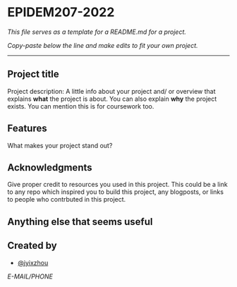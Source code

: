 # EPIDEM207-2022
*This file serves as a template for a README.md for a project.*

*Copy-paste below the line and make edits to fit your own project.*

---------

## Project title
Project description: A little info about your project and/ or overview that explains **what** the project is about. You can also explain **why** the project exists. You can mention this is for coursework too. 

## Features
What makes your project stand out?

## Acknowledgments
Give proper credit to resources you used in this project. This could be a link to any repo which inspired you to build this project, any blogposts, or links to people who contrbuted in this project. 

## Anything else that seems useful


## Created by
* [@jyixzhou](https://github.com/jyixzhou)

*E-MAIL/PHONE*
